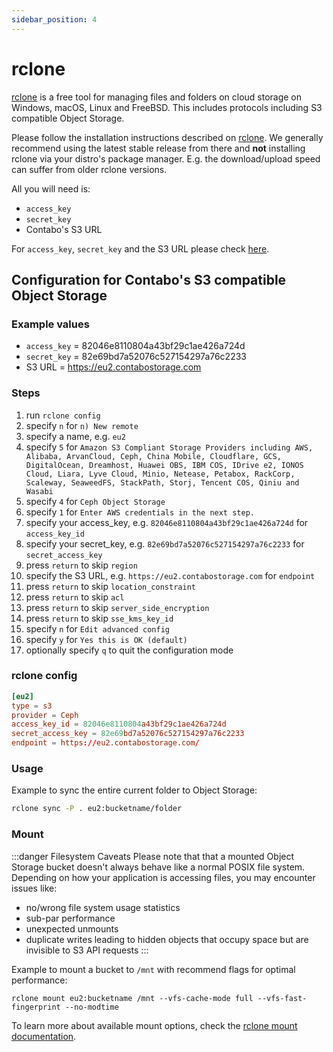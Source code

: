 ```yaml
---
sidebar_position: 4
---
```


# rclone

[rclone](https://rclone.org/) is a free tool for managing files and folders on cloud storage on Windows, macOS, Linux and FreeBSD. This includes protocols including S3 compatible Object Storage.

Please follow the installation instructions described on [rclone](https://rclone.org/downloads/). We generally recommend using the latest stable release from there and __not__ installing rclone via your distro's package manager. E.g. the download/upload speed can suffer from older rclone versions.

All you will need is:

* `access_key`
* `secret_key`
* Contabo's S3 URL

For `access_key`, `secret_key` and the S3 URL please check [here](/docs/products/Object-Storage/s3-connection-settings).

## Configuration for Contabo's S3 compatible Object Storage

### Example values

* `access_key` = 82046e8110804a43bf29c1ae426a724d
* `secret_key` = 82e69bd7a52076c527154297a76c2233
* S3 URL = https://eu2.contabostorage.com

### Steps

1. run `rclone config`
2. specify `n` for `n) New remote`
3. specify a name, e.g. `eu2`
4. specify `5` for `Amazon S3 Compliant Storage Providers including AWS, Alibaba, ArvanCloud, Ceph, China Mobile, Cloudflare, GCS, DigitalOcean, Dreamhost, Huawei OBS, IBM COS, IDrive e2, IONOS Cloud, Liara, Lyve Cloud, Minio, Netease, Petabox, RackCorp, Scaleway, SeaweedFS, StackPath, Storj, Tencent COS, Qiniu and Wasabi`
5. specify `4` for `Ceph Object Storage`
6. specify `1` for `Enter AWS credentials in the next step.`
7. specify your access_key, e.g. `82046e8110804a43bf29c1ae426a724d` for `access_key_id`
8. specify your secret_key, e.g. `82e69bd7a52076c527154297a76c2233` for `secret_access_key`
9. press `return` to skip `region`
10. specify the S3 URL, e.g. `https://eu2.contabostorage.com` for `endpoint`
11. press `return` to skip `location_constraint`
12. press `return` to skip `acl`
13. press `return` to skip `server_side_encryption`
14. press `return` to skip `sse_kms_key_id`
15. specify `n` for `Edit advanced config`
16. specify `y` for `Yes this is OK (default)`
17. optionally specify `q` to quit the configuration mode

### rclone config

```conf
[eu2]
type = s3
provider = Ceph
access_key_id = 82046e8110804a43bf29c1ae426a724d
secret_access_key = 82e69bd7a52076c527154297a76c2233
endpoint = https://eu2.contabostorage.com/
```

### Usage

Example to sync the entire current folder to Object Storage:

```bash
rclone sync -P . eu2:bucketname/folder
```

### Mount

:::danger Filesystem Caveats
Please note that that a mounted Object Storage bucket doesn't always behave like a normal POSIX file system. Depending on how your application is accessing files, you may encounter issues like:

* no/wrong file system usage statistics
* sub-par performance
* unexpected unmounts
* duplicate writes leading to hidden objects that occupy space but are invisible to S3 API requests
:::

Example to mount a bucket to `/mnt` with recommend flags for optimal performance:

```
rclone mount eu2:bucketname /mnt --vfs-cache-mode full --vfs-fast-fingerprint --no-modtime
```

To learn more about available mount options, check the [rclone mount documentation](https://rclone.org/commands/rclone_mount/).
